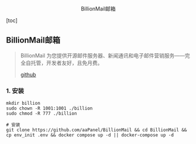 <center>BillionMail邮箱</center>



[toc]









## BillionMail邮箱

> BillionMail 为您提供开源邮件服务器、新闻通讯和电子邮件营销服务——完全自托管，开发者友好，且免月费。
>
> [github](https://github.com/aaPanel/BillionMail)







### 1. 安装

```shell
mkdir billion 
sudo chown -R 1001:1001 ./billion
sudo chmod -R 777 ./billion

# 安装
git clone https://github.com/aaPanel/BillionMail && cd BillionMail && cp env_init .env && docker compose up -d || docker-compose up -d

```

